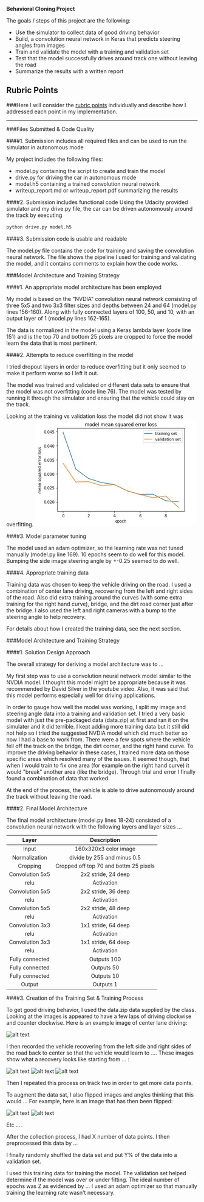 

**Behavioral Cloning Project**

The goals / steps of this project are the following:
* Use the simulator to collect data of good driving behavior
* Build, a convolution neural network in Keras that predicts steering angles from images
* Train and validate the model with a training and validation set
* Test that the model successfully drives around track one without leaving the road
* Summarize the results with a written report



[//]: # (Image References)

[image1]: ./examples/placeholder.png "Model Visualization"
[image2]: ./examples/placeholder.png "Grayscaling"
[image3]: ./examples/placeholder_small.png "Recovery Image"
[image4]: ./examples/placeholder_small.png "Recovery Image"
[image5]: ./examples/placeholder_small.png "Recovery Image"
[image6]: ./examples/placeholder_small.png "Normal Image"
[image7]: ./examples/placeholder_small.png "Flipped Image"

## Rubric Points
###Here I will consider the [rubric points](https://review.udacity.com/#!/rubrics/432/view) individually and describe how I addressed each point in my implementation.  

---
###Files Submitted & Code Quality

####1. Submission includes all required files and can be used to run the simulator in autonomous mode

My project includes the following files:
* model.py containing the script to create and train the model
* drive.py for driving the car in autonomous mode
* model.h5 containing a trained convolution neural network 
* writeup_report.md or writeup_report.pdf summarizing the results

####2. Submission includes functional code
Using the Udacity provided simulator and my drive.py file, the car can be driven autonomously around the track by executing 
```sh
python drive.py model.h5
```

####3. Submission code is usable and readable

The model.py file contains the code for training and saving the convolution neural network. The file shows the pipeline I used for training and validating the model, and it contains comments to explain how the code works.

###Model Architecture and Training Strategy

####1. An appropriate model architecture has been employed

My model is based on the "NVDIA" convolution neural network consisting of three 5x5 and two 3x3 filter sizes and depths between 24 and 64 (model.py lines 156-160). Along with fully connected layers of 100, 50, and 10, with an output layer of 1 (model.py lines 162-165). 

The data is normalized in the model using a Keras lambda layer (code line 151) and is the top 70 and bottom 25 pixels are cropped to force the model learn the data that is most pertinent.

####2. Attempts to reduce overfitting in the model

I tried dropout layers in order to reduce overfitting but it only seemed to make it perform worse so I left it out. 

The model was trained and validated on different data sets to ensure that the model was not overfitting (code line 76). The model was tested by running it through the simulator and ensuring that the vehicle could stay on the track.

Looking at the training vs validation loss the model did not show it was overfitting.
![Loss](./images/MSELossChart.JPG)

####3. Model parameter tuning

The model used an adam optimizer, so the learning rate was not tuned manually (model.py line 169).  10 epochs seem to do well for this model.  Bumping the side image steering angle by +-0.25 seemed to do well.

####4. Appropriate training data

Training data was chosen to keep the vehicle driving on the road. I used a combination of center lane driving, recovering from the left and right sides of the road. Also did extra training around the curves (with some extra training for the right hand curve), bridge, and the dirt road corner just after the bridge.  I also used the left and right cameras with a bump to the steering angle to help recovery. 

For details about how I created the training data, see the next section. 

###Model Architecture and Training Strategy

####1. Solution Design Approach

The overall strategy for deriving a model architecture was to ...

My first step was to use a convolution neural network model similar to the NVDIA model. I thought this model might be appropriate because it was recommended by David Silver in the youtube video.  Also, it was said that this model performs especially well for driving applications.

In order to gauge how well the model was working, I split my image and steering angle data into a training and validation set. I tried a very basic model with just the pre-packaged data (data.zip) at first and ran it on the simulater and it did terrible.  I kept adding more training data but it still did not help so I tried the suggested NVDIA model which did much better so now I had a base to work from.
There were a few spots where the vehicle fell off the track on the bridge, the dirt corner, and the right hand curve. To improve the driving behavior in these cases, I trained more data on those specific areas which resolved many of the issues.  It seemed though, that when I would train to fix one area (for example on the right hand curve) it would "break" another area (like the bridge).  Through trial and error I finally found a combination of data that worked.

At the end of the process, the vehicle is able to drive autonomously around the track without leaving the road.

####2. Final Model Architecture

The final model architecture (model.py lines 18-24) consisted of a convolution neural network with the following layers and layer sizes ...

| Layer         		|     Description	        					| 
|:---------------------:|:---------------------------------------------:| 
| Input         		| 160x320x3 color image   							| 
| Normalization      		| divide by 255 and minus 0.5   							| 
| Cropping      		| Cropped off top 70 and bottm 25 pixels		| 
| Convolution 5x5     	| 2x2 stride, 24 deep 	|
| relu			 		|	Activation											|
| Convolution 5x5	   | 2x2 stride, 36 deep     |
| relu			 		|	Activation											|
| Convolution 5x5	   | 2x2 stride, 48 deep     |
| relu			 		|	Activation											|
| Convolution 3x3	   | 1x1 stride, 64 deep     |
| relu			 		|	Activation											|
| Convolution 3x3	   | 1x1 stride, 64 deep     |
| relu			 		|	Activation											|
| Fully connected		| Outputs 100        									|
| Fully connected		| Outputs 50					|
| Fully connected		| Outputs 10					|
| Output		| Outputs 1        									|

####3. Creation of the Training Set & Training Process

To get good driving behavior, I used the data.zip data supplied by the class. Looking at the images is appeared to have a few laps of driving clockwise and counter clockwise. Here is an example image of center lane driving:

![alt text][image2]

I then recorded the vehicle recovering from the left side and right sides of the road back to center so that the vehicle would learn to .... These images show what a recovery looks like starting from ... :

![alt text][image3]
![alt text][image4]
![alt text][image5]

Then I repeated this process on track two in order to get more data points.

To augment the data sat, I also flipped images and angles thinking that this would ... For example, here is an image that has then been flipped:

![alt text][image6]
![alt text][image7]

Etc ....

After the collection process, I had X number of data points. I then preprocessed this data by ...


I finally randomly shuffled the data set and put Y% of the data into a validation set. 

I used this training data for training the model. The validation set helped determine if the model was over or under fitting. The ideal number of epochs was Z as evidenced by ... I used an adam optimizer so that manually training the learning rate wasn't necessary.
